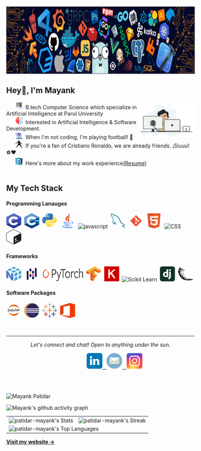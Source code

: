 <p align="center"><img src="header.png" width="1380px" height="180px"></p>

<h2 align="left">Hey👋, I'm Mayank</h2>
<!--Intro Section-->
<img src="intro.gif" width="30%" align="right">

&nbsp;&nbsp;&nbsp;&nbsp;&nbsp;&nbsp;<img src="icons/cs.svg" alt="C" width="20" height="20" />&nbsp;&nbsp;B.tech Computer Science which specialize in Artificial Intelligence at Parul University<br>
&nbsp;&nbsp;&nbsp;&nbsp;&nbsp;&nbsp;<img src="icons/ai.svg" alt="C" width="20" height="20" />&nbsp;&nbsp;Interested in Artificial Intelligence & Software Development.<br>
&nbsp;&nbsp;&nbsp;&nbsp;&nbsp;&nbsp;<img src="icons/dj.svg" alt="C" width="20" height="20" />&nbsp;&nbsp;When I'm not coding, I'm playing football! 🥅<br>
&nbsp;&nbsp;&nbsp;&nbsp;&nbsp;&nbsp;<img src="icons/cr7.png" alt="C" width="20" height="20" />&nbsp;&nbsp;If you're a fan of Cristiano Ronaldo, we are already friends. ¡Siuuu! ⚽️❤️<br>
&nbsp;&nbsp;&nbsp;&nbsp;&nbsp;&nbsp;<img src="icons/cv.svg" alt="C" width="20" height="20" />&nbsp;&nbsp;Here's more about my work experience[(Resume)](https://drive.google.com/file/d/1UmHL0uaPpT7LAQo9vy-u4cyZguZPxZLC/view?usp=sharing) <br><br>

<!--Skills Section-->
## My Tech Stack
<p align="left">
	<h4> Programming Lanauges</h4><p>
	<img src="icons/c.svg" alt="C" width="40" height="40" />&nbsp;
	<img src="icons/cpp.svg" alt="C++" width="40" height="40" />&nbsp;
	<img src="icons/python1.png" alt="python" width="40" height="40" />&nbsp;
	<img src="icons/java.svg" alt="java" width="40" height="40" />&nbsp;
	<img src="https://upload.wikimedia.org/wikipedia/commons/thumb/9/99/Unofficial_JavaScript_logo_2.svg/1024px-Unofficial_JavaScript_logo_2.svg.png" alt="javascript" width="40" height="40" />&nbsp;
	<img src="icons/mysql.svg" alt="SQL" width="40" height="40" />&nbsp;
	<img src="icons/git.svg" alt="Git" width="40" height="40" />&nbsp;
	<img src="icons/html.svg" alt="HTML" width="40" height="40" />&nbsp;
	<img src="icons/css.svg" alt="CSS" width="40" height="40" />&nbsp;
	<img src="icons/bash1.svg" alt="Bash" width="40" height="40" />&nbsp;</p>
	<h4> Frameworks</h4><p>
	<img src="icons/numpy.svg" alt="Numpy" width="40" height="40" />&nbsp;
	<img src="icons/pandas.svg" alt="Pandas" width="40" height="40" />&nbsp;	
	<img src="icons/pytorch.png" alt="PyTorch" width="110" height="35" />&nbsp;
	<img src="icons/tensorflow-tf.svg" alt="TensorFlow" width="40" height="40" />&nbsp;
	<img src="icons/keras.svg" alt="Keras" width="40" height="40" />&nbsp;
	<img src="https://encrypted-tbn0.gstatic.com/images?q=tbn:ANd9GcRsQj0hduxaEy__M-5Q7s8QxV9vXON9ML27BKcAyK57yA&s" alt="Scikit Learn" width="60" height="40" />&nbsp;
	<img src="icons/django.svg" alt="Django" width="40" height="40" />&nbsp;
	<img src="icons/flask.svg" alt="Flask" width="40" height="40" />&nbsp;
<!-- 	<img src="icons/matplotlib.svg" alt="Matplotlib" width="60" height="40" />&nbsp;</p> -->
    <h4>Software Packages</h4><p>
	<img src="icons/jupyter.png" alt="Jupyter" width="40" height="40" />&nbsp;
	<img src="icons/eclipse.svg" alt="eclipse" width="40" height="40" />&nbsp;
	<img src="icons/tableau.svg" alt="Tableau" width="40" height="40" />&nbsp;
	<img src="icons/office.svg" alt="Office" width="40" height="40" />&nbsp;</p>
</p><br>
<!--Connect Section-->
<hr>
<p align="center">
<i>Let's connect and chat! Open to anything under the sun.</i><br>
<p align="center">
	&nbsp;&nbsp;&nbsp;&nbsp;&nbsp;&nbsp;&nbsp;&nbsp;&nbsp;&nbsp;&nbsp;&nbsp;&nbsp;&nbsp;&nbsp;&nbsp;&nbsp;&nbsp;
	<a href="https://www.linkedin.com/in/patidar-mayank/">
		<img alt="Mayank Patidar - LinkedIn" width="42px" src="icons/linkedin.svg"/>
	</a>
	<a href="mailto:mayankmaik6@gmail.com">
		&nbsp;&nbsp;<img alt="Mayank Patidar - Mail" width="42px" src="icons/email.svg"/>
	</a>
	<a href="https://instagram.com/_maik_0121">
		&nbsp;&nbsp;<img alt="Mayank Patidar - Instagram" width="42px" src="icons/ig.svg"/>
	</a>
	
<!-- <img align="right" src="https://res.cloudinary.com/murshidazher/image/upload/w_auto,dpr_1.0,c_scale,f_webp,fl_awebp.progressive.progressive:semi,f_webp,fl_awebp,q_100/readme-peace.png" height="140" title="Peace" /> -->
</p><br><br>

<!-- Profile Views -->

<p align="left"><img src="https://komarev.com/ghpvc/?username=patidar-mayank&label=Profile%20views&color=0e75b6&style=flat" alt="Mayank Patidar" height=21px/></p>



![Mayank's github activity graph](https://github-readme-activity-graph.vercel.app/graph?username=patidar-mayank&theme=chartreuse-dark)

<table>
  <tr>
    <td>
      <img src="https://github-readme-stats.vercel.app/api?username=patidar-mayank&theme=highcontrast&show_icons=true&hide_border=false&count_private=true" alt="patidar-mayank's Stats">
    </td>
    <td>
      <img src="https://github-readme-streak-stats.herokuapp.com/?user=patidar-mayank&theme=highcontrast&hide_border=false" alt="patidar-mayank's Streak">
    </td>
  </tr>
  <tr>
    <td colspan="2">
      <img src="https://github-readme-stats.vercel.app/api/top-langs/?username=patidar-mayank&theme=highcontrast&show_icons=true&hide_border=false&layout=compact" alt="patidar-mayank's Top Languages">
    </td>
  </tr>
</table>



**[Visit my website &rarr;](#)**
